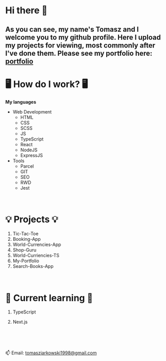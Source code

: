 # Hi there 👋

## As you can see, my name's Tomasz and I welcome you to my github profile. Here I upload my projects for viewing, most commonly after I've done them. Please see my portfolio here: [portfolio](https://tomaszjarkowski.github.io/my-portfolio/)

# 🖥️ How do I work? 🖥️

**My languages**

- Web Development
  - HTML
  - CSS
  - SCSS
  - JS
  - TypeScript
  - React
  - NodeJS
  - ExpressJS
- Tools
  - Parcel
  - GIT
  - SEO
  - RWD
  - Jest
    <br><br><br>

# 💡 Projects 💡

1. Tic-Tac-Toe
2. Booking-App
3. World-Currencies-App
4. Shop-Guru
5. World-Curriencies-TS
6. My-Portfolio
7. Search-Books-App
   <br><br><br>

# 🌱 Current learning 🌱

1. TypeScript
2. Next.js

   <br><br><br>

📫 Email: tomaszjarkowski1998@gmail.com

<br><br><br>
